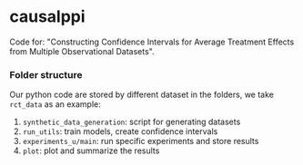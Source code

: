 # causalppi

Code for: "Constructing Confidence Intervals for Average Treatment Effects from Multiple Observational Datasets".

### Folder structure

Our python code are stored by different dataset in the folders, we take `rct_data` as an example:

1. `synthetic_data_generation`: script for generating datasets
2. `run_utils`: train models, create confidence intervals
3. `experiments_u/main`: run specific experiments and store results
4. `plot`: plot and summarize the results
